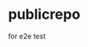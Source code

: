 # publicrepo
for e2e test























































































































































































































































































































































































































































































































































































































































































































































































































































































































































































































































































































































































































































































































































































































































































































































































































































































































































































































































































































































































































































































































































































































































































































































































































































































































































































































































































































































































































































































































































































